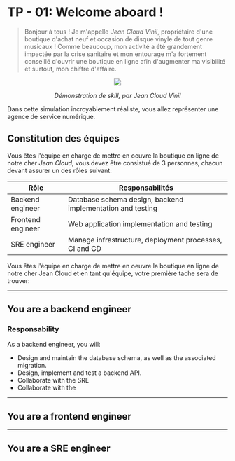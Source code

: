 # TP - 01: Welcome aboard !

> Bonjour à tous ! Je m'appelle _Jean Cloud Vinil_, propriétaire d'une boutique d'achat
> neuf et occasion de disque vinyle de tout genre musicaux ! Comme beaucoup, mon activité
> a été grandement impactée par la crise sanitaire et mon entourage m'a fortement conseillé
> d'ouvrir une boutique en ligne afin d'augmenter ma visibilité et surtout, mon chiffre
> d'affaire.

<p align="center">
    <img src="https://media4.giphy.com/media/z9lZMI5UDdI08/giphy.gif?cid=ecf05e47e5vqzwqu9sn3q84ho241j3dx1ltfww3yttnr85oh&rid=giphy.gif&ct=g">
</p>
<p align="center">
    <em>Démonstration de skill, par Jean Cloud Vinil</em>
</p>

Dans cette simulation incroyablement réaliste, vous allez représenter une agence de service
numérique.

## Constitution des équipes

Vous êtes l'équipe en charge de mettre en oeuvre la boutique en ligne de notre cher
_Jean Cloud_, vous devez être consistué de 3 personnes, chacun devant assurer un des rôles
suivant:

| Rôle              | Responsabilités                                                     |
| ----------------- | ------------------------------------------------------------------- |
| Backend engineer  | Database schema design, backend implementation and testing          |
| Frontend engineer | Web application implementation and testing                          |
| SRE engineer      | Manage infrastructure, deployment processes, CI and CD              |


Vous êtes l'équipe en charge de mettre en oeuvre la boutique en ligne de notre
cher Jean Cloud et en tant qu'équipe, votre première tache sera de trouver:


---

## You are a backend engineer

### Responsability

As a backend engineer, you will:

- Design and maintain the database schema, as well as the associated migration.
- Design, implement and test a backend API.
- Collaborate with the SRE
- Collaborate with the 

---

## You are a frontend engineer

---

## You are a SRE engineer